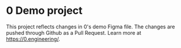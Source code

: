 # 0 Demo project
This project reflects changes in 0's demo Figma file.
The changes are pushed through Github as a Pull Request. Learn more at https://0.engineering/.